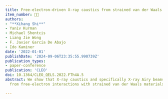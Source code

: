 ```yaml
---
title: Free-electron-driven X-ray caustics from strained van der Waals materials
item_number: 👨‍🏫
authors:
- "**Xihang Shi**"
- Yaniv Kurman
- Michael Shentcis
- Liang Jie Wong
- F. Javier García De Abajo
- Ido Kaminer
date: '2022-01-01'
publishDate: '2024-09-06T23:35:55.990739Z'
publication_types:
- paper-conference
publication: 'CLEO'
doi: 10.1364/CLEO_QELS.2022.FTh4A.5
abstract: We show that X-ray caustics and specifically X-ray Airy beams can be created
  from free-electron interactions with strained van der Waals materials.

---
```

